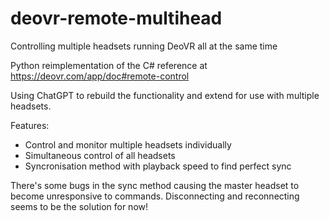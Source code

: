 # deovr-remote-multihead
Controlling multiple headsets running DeoVR all at the same time

Python reimplementation of the C# reference at https://deovr.com/app/doc#remote-control

Using ChatGPT to rebuild the functionality and extend for use with multiple headsets.

Features:
* Control and monitor multiple headsets individually
* Simultaneous control of all headsets
* Syncronisation method with playback speed to find perfect sync

There's some bugs in the sync method causing the master headset to become unresponsive to commands. Disconnecting and reconnecting seems to be the solution for now!
